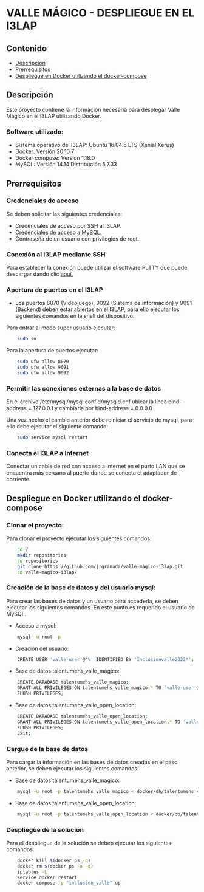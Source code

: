 # VALLE MÁGICO - DESPLIEGUE EN EL I3LAP

## Contenido
  * [Descripción](#descripcion)
  * [Prerrequisitos](#prerrequisitos)
  * [Despliegue en Docker utilizando el docker-compose](#despliegue)

<a name="descripcion"></a>
## Descripción

Este proyecto contiene la información necesaria para desplegar Valle Mágico en el I3LAP utilizando Docker. 

### Software utilizado:

* Sistema operativo del I3LAP: Ubuntu 16.04.5 LTS (Xenial Xerus)
* Docker: Versión 20.10.7
* Docker compose: Version 1.18.0
* MySQL: Versión 14.14 Distribución 5.7.33

<a name="prerrequisitos"></a>
## Prerrequisitos

### Credenciales de acceso
Se deben solicitar las siguientes credenciales:

* Credenciales de acceso por SSH al I3LAP.
* Credenciales de acceso a MySQL.
* Contraseña de un usuario con privilegios de root.

### Conexión al I3LAP mediante SSH
Para establecer la conexión puede utilizar el software PuTTY que puede descargar dando clic [aquí.][putty]

[putty]: https://www.chiark.greenend.org.uk/~sgtatham/putty/latest.html

### Apertura de puertos en el I3LAP
* Los puertos 8070 (Videojuego), 9092 (Sistema de información) y 9091 (Backend) deben estar abiertos en el I3LAP, para ello ejecutar los siguientes comandos en la shell del dispositivo.    

Para entrar al modo super usuario ejecutar:  

```bash
    sudo su
```

Para la apertura de puertos ejecutar:  

```bash
    sudo ufw allow 8070
    sudo ufw allow 9091
    sudo ufw allow 9092
```

### Permitir las conexiones externas a la base de datos
En el archivo  /etc/mysql/mysql.conf.d/mysqld.cnf  ubicar la línea bind-address = 127.0.0.1 y cambiarla por bind-address = 0.0.0.0  

Una vez hecho el cambio anterior debe reiniciar el servicio de mysql, para ello debe ejecutar el siguiente comando:

```bash
    sudo service mysql restart
```

### Conecta el I3LAP a Internet
Conectar un cable de red con acceso a Internet en el purto LAN que se encuentra más cercano al puerto donde se conecta el adaptador de corriente.

<a name="despliegue"></a>
## Despliegue en Docker utilizando el docker-compose

### Clonar el proyecto:

Para clonar el proyecto ejecutar los siguientes comandos:

```bash
    cd /
    mkdir repositories
    cd repositories
    git clone https://github.com/jrgranada/valle-magico-i3lap.git
    cd valle-magico-i3lap/
```

### Creación de la base de datos y del usuario mysql:

Para crear las bases de datos y un usuario para accederla, se deben ejecutar los siguientes comandos. En este punto es requerido el usuario de MySQL.  


* Acceso a mysql:

```bash
    mysql -u root -p
```

* Creación del usuario:

```bash
    CREATE USER 'valle-user'@'%' IDENTIFIED BY 'Inclusionvalle2022*';
```

* Base de datos talentumehs_valle_magico:

```bash
    CREATE DATABASE talentumehs_valle_magico;
    GRANT ALL PRIVILEGES ON talentumehs_valle_magico.* TO 'valle-user'@'%' IDENTIFIED BY 'Inclusionvalle2022*';
    FLUSH PRIVILEGES;
```

* Base de datos talentumehs_valle_open_location:

```bash
    CREATE DATABASE talentumehs_valle_open_location;
    GRANT ALL PRIVILEGES ON talentumehs_valle_open_location.* TO 'valle-user'@'%' IDENTIFIED BY 'Inclusionvalle2022*';
    FLUSH PRIVILEGES;
    Exit;
```

### Cargue de la base de datos

Para cargar la información en las bases de datos creadas en el paso anterior, se deben ejecutar los siguientes comandos:

* Base de datos talentumehs_valle_magico:

```bash
    mysql -u root -p talentumehs_valle_magico < docker/db/talentumehs_valle_magico.sql
```

* Base de datos talentumehs_valle_open_location:

```bash
    mysql -u root -p talentumehs_valle_open_location < docker/db/talentumehs_valle_open_location.sql
```

### Despliegue de la solución

Para el despliegue de la solución se deben ejecutar los siguientes comandos:

```bash
    docker kill $(docker ps -q)
    docker rm $(docker ps -a -q)
    iptables -L
    service docker restart
    docker-compose -p "inclusion_valle" up
```




